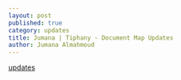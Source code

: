 ```yaml
---
layout: post
published: true
category: updates
title: Jumana | Tiphany - Document Map Updates
author: Jumana Almahmoud
---
```

[updates](https://jumanafm.github.io/documap/)
